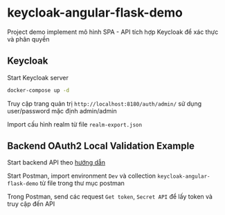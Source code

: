 # keycloak-angular-flask-demo
Project demo implement mô hình SPA - API tích hợp Keycloak để xác thực và phân quyền

## Keycloak
Start Keycloak server

```bash
docker-compose up -d
```

Truy cập trang quản trị `http://localhost:8180/auth/admin/` sử dụng user/password mặc định admin/admin

Import cấu hình realm từ file `realm-export.json`

## Backend OAuth2 Local Validation Example
Start backend API theo [hướng dẫn](./backend_oauth2_local_tokeninfo/README.md)

Start Postman, import environment `Dev` và collection `keycloak-angular-flask-demo` từ file trong thư mục postman

Trong Postman, send các request `Get token`, `Secret API` để lấy token và truy cập đến API